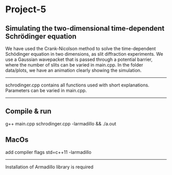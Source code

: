 # Project-5

## Simulating the two-dimensional time-dependent Schrödinger equation

We have used the Crank-Nicolson method to solve the time-dependent Schödinger equation in two dimensions, as slit diffraction experiments. We use a Gaussian wavepacket that is passed through a potential barrier, where the number of slits can be varied in main.cpp. In the folder data/plots, we have an animation clearly showing the simulation. 

-------

schrodinger.cpp contains all functions used with short explanations. Parameters can be varied in main.cpp.

-------

## Compile & run
g++ main.cpp schrodinger.cpp -larmadillo && ./a.out

## MacOs

add compiler flags std=c++11 -larmadillo

------

Installation of Armadillo library is required

